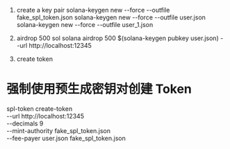 



1. create a key pair
solana-keygen new --force --outfile fake_spl_token.json
solana-keygen new --force --outfile user.json
solana-keygen new --force --outfile user_1.json

2. airdrop 500 sol
solana airdrop 500 $(solana-keygen pubkey user.json) --url http://localhost:12345


2. create token
# 强制使用预生成密钥对创建 Token
spl-token create-token \
  --url http://localhost:12345 \
  --decimals 9 \
  --mint-authority fake_spl_token.json \
  --fee-payer user.json fake_spl_token.json       